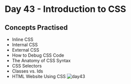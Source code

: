 # Day 43 - Introduction to CSS
## Concepts Practised
- Inline CSS
- Internal CSS
- External CSS
- How to Debug CSS Code
- The Anatomy of CSS Syntax
- CSS Selectors
- Classes vs. Ids
- HTML Website Using CSS
![day43](https://user-images.githubusercontent.com/117528133/209528431-991282d6-649b-4c89-a28f-360959cf683c.jpg)
 
